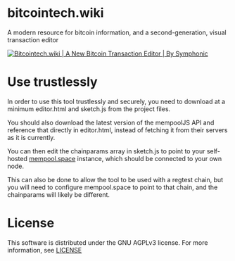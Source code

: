 # bitcointech.wiki

A modern resource for bitcoin information, and a second-generation, visual transaction editor

[![Bitcointech.wiki | A New Bitcoin Transaction Editor | By Symphonic](http://img.youtube.com/vi/YIXhf_eciA4/0.jpg)](http://www.youtube.com/watch?v=YIXhf_eciA4 "Bitcointech.wiki | A New Bitcoin Transaction Editor | By Symphonic")

# Use trustlessly

In order to use this tool trustlessly and securely, you need to download at a minimum editor.html and sketch.js from the project files.

You should also download the latest version of the mempoolJS API and reference that directly in editor.html, instead of fetching it from their servers as it is currently.

You can then edit the chainparams array in sketch.js to point to your self-hosted [mempool.space](https://github.com/mempool/mempool) instance, which should be connected to your own node.

This can also be done to allow the tool to be used with a regtest chain, but you will need to configure mempool.space to point to that chain, and the chainparams will likely be different.

# License

This software is distributed under the GNU AGPLv3 license. For more information, see [LICENSE](LICENSE)
